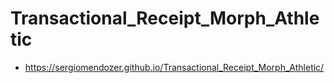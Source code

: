 # Transactional_Receipt_Morph_Athletic
- https://sergiomendozer.github.io/Transactional_Receipt_Morph_Athletic/
